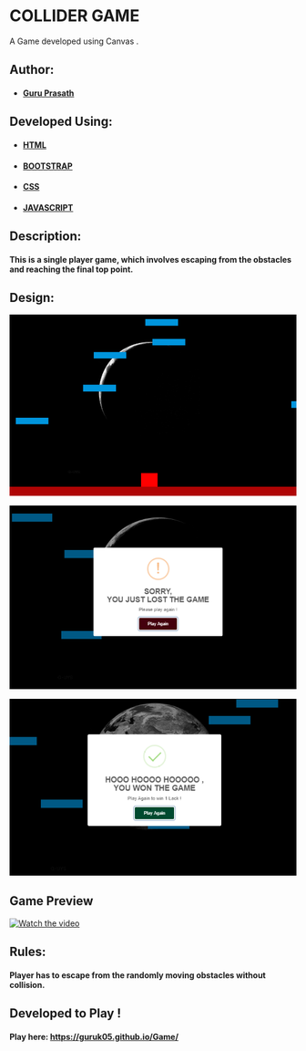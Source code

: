 
# COLLIDER GAME
  A Game developed using Canvas .

## Author: 
 * #### <a href="https://github.com/guruk05">Guru Prasath</a>

## Developed Using:
 * #### <a href="https://html.com/">HTML</a>
 * #### <a href="https://getbootstrap.com/">BOOTSTRAP</a>
 * #### <a href="https://css-tricks.com/">CSS </a>
 * #### <a href="https://www.javascript.com/">JAVASCRIPT </a>

## Description:
  #### This is a single player game, which involves escaping from the obstacles and reaching the final top point.

## Design:
  
  ![designr1.PNG](designr1.PNG)
  
  ![designr2.PNG](designr2.PNG)
  
  ![designr3.PNG](designr3.PNG)
  
## Game Preview 
  

 
  [![Watch the video](http://i3.ytimg.com/vi/BFhzkVC4PZ0/hqdefault.jpg)](https://youtu.be/BFhzkVC4PZ0)
  
  
## Rules: 

  #### Player has to escape from the randomly moving obstacles without collision.
  
  
## Developed to Play !
  
  #### Play here: https://guruk05.github.io/Game/
             






